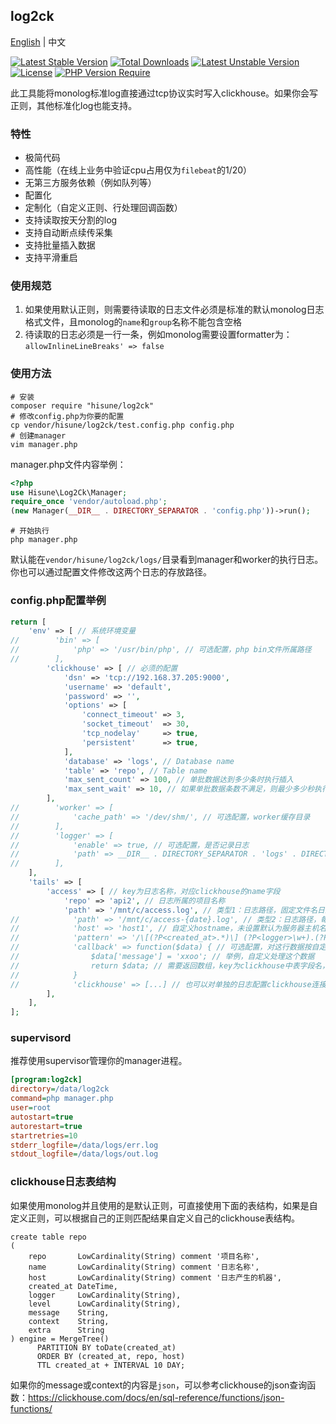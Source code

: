 ## log2ck
[English](./readme.md) | 中文

[![Latest Stable Version](http://poser.pugx.org/hisune/log2ck/v)](https://packagist.org/packages/hisune/log2ck) [![Total Downloads](http://poser.pugx.org/hisune/log2ck/downloads)](https://packagist.org/packages/hisune/log2ck) [![Latest Unstable Version](http://poser.pugx.org/hisune/log2ck/v/unstable)](https://packagist.org/packages/hisune/log2ck) [![License](http://poser.pugx.org/hisune/log2ck/license)](https://packagist.org/packages/hisune/log2ck) [![PHP Version Require](http://poser.pugx.org/hisune/log2ck/require/php)](https://packagist.org/packages/hisune/log2ck)

此工具能将monolog标准log直接通过tcp协议实时写入clickhouse。如果你会写正则，其他标准化log也能支持。

### 特性
- 极简代码
- 高性能（在线上业务中验证cpu占用仅为`filebeat`的1/20）
- 无第三方服务依赖（例如队列等）
- 配置化
- 定制化（自定义正则、行处理回调函数）
- 支持读取按天分割的log
- 支持自动断点续传采集
- 支持批量插入数据
- 支持平滑重启

### 使用规范
1. 如果使用默认正则，则需要待读取的日志文件必须是标准的默认monolog日志格式文件，且monolog的`name`和`group`名称不能包含空格
2. 待读取的日志必须是一行一条，例如monolog需要设置formatter为：`allowInlineLineBreaks' => false`

### 使用方法
```shell
# 安装
composer require "hisune/log2ck"
# 修改config.php为你要的配置
cp vendor/hisune/log2ck/test.config.php config.php
# 创建manager
vim manager.php
```
manager.php文件内容举例：
```php
<?php
use Hisune\Log2Ck\Manager;
require_once 'vendor/autoload.php';
(new Manager(__DIR__ . DIRECTORY_SEPARATOR . 'config.php'))->run();
```
```shell
# 开始执行
php manager.php
```
默认能在`vendor/hisune/log2ck/logs/`目录看到manager和worker的执行日志。你也可以通过配置文件修改这两个日志的存放路径。

### config.php配置举例
```php
return [
    'env' => [ // 系统环境变量
//        'bin' => [
//            'php' => '/usr/bin/php', // 可选配置，php bin文件所属路径
//        ],
        'clickhouse' => [ // 必须的配置
            'dsn' => 'tcp://192.168.37.205:9000',
            'username' => 'default',
            'password' => '',
            'options' => [
                'connect_timeout' => 3,
                'socket_timeout'  => 30,
                'tcp_nodelay'     => true,
                'persistent'      => true,
            ],
            'database' => 'logs', // Database name
            'table' => 'repo', // Table name
            'max_sent_count' => 100, // 单批数据达到多少条时执行插入
            'max_sent_wait' => 10, // 如果单批数据条数不满足，则最少多少秒执行一次插入
        ],
//        'worker' => [
//            'cache_path' => '/dev/shm/', // 可选配置，worker缓存目录
//        ],
//        'logger' => [
//            'enable' => true, // 可选配置，是否记录日志
//            'path' => __DIR__ . DIRECTORY_SEPARATOR . 'logs' . DIRECTORY_SEPARATOR, // 指定记录日志的目录，可选配置，需要以/结尾
//        ],
    ],
    'tails' => [
        'access' => [ // key为日志名称，对应clickhouse的name字段
            'repo' => 'api2', // 日志所属的项目名称
            'path' => '/mnt/c/access.log', // 类型1：日志路径，固定文件名日志
//            'path' => '/mnt/c/access-{date}.log', // 类型2：日志路径，每日一个文件名的日志，当前只支持{date}一个宏变量，date格式举例：2022-02-22
//            'host' => 'host1', // 自定义hostname，未设置默认为服务器主机名。对应clickhouse的host字段
//            'pattern' => '/\[(?P<created_at>.*)\] (?P<logger>\w+).(?P<level>\w+): (?P<message>.*[^ ]+) (?P<context>[^ ]+) (?P<extra>[^ ]+)/', // 可选配置，如果不需要正则处理，设置为false
//            'callback' => function($data) { // 可选配置，对这行数据按自定义回调方法进行处理，方法内容可以自行实现任何清洗此条流水的逻辑
//                $data['message'] = 'xxoo'; // 举例，自定义处理这个数据
//                return $data; // 需要返回数组，key为clickhouse中表字段名，value为存储的值
//            }
//            'clickhouse' => [...] // 也可以对单独的日志配置clickhouse连接信息，配置内容同env的clickhouse数组
        ],
    ],
];
```

### supervisord
推荐使用supervisor管理你的manager进程。
```ini
[program:log2ck]
directory=/data/log2ck
command=php manager.php
user=root
autostart=true
autorestart=true
startretries=10
stderr_logfile=/data/logs/err.log
stdout_logfile=/data/logs/out.log
```

### clickhouse日志表结构
如果使用monolog并且使用的是默认正则，可直接使用下面的表结构，如果是自定义正则，可以根据自己的正则匹配结果自定义自己的clickhouse表结构。
```clickhouse
create table repo
(
    repo       LowCardinality(String) comment '项目名称',
    name       LowCardinality(String) comment '日志名称',
    host       LowCardinality(String) comment '日志产生的机器',
    created_at DateTime,
    logger     LowCardinality(String),
    level      LowCardinality(String),
    message    String,
    context    String,
    extra      String
) engine = MergeTree()
      PARTITION BY toDate(created_at)
      ORDER BY (created_at, repo, host)
      TTL created_at + INTERVAL 10 DAY;
```
如果你的message或context的内容是`json`，可以参考clickhouse的json查询函数：https://clickhouse.com/docs/en/sql-reference/functions/json-functions/
